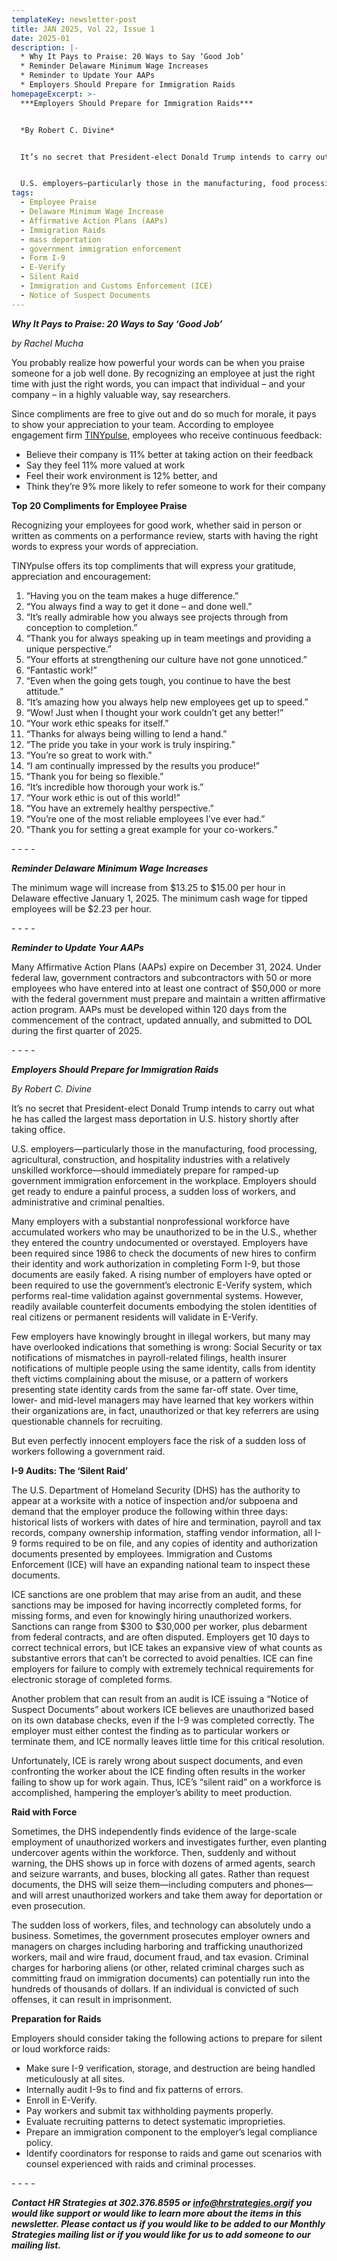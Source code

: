 ```yaml
---
templateKey: newsletter-post
title: JAN 2025, Vol 22, Issue 1
date: 2025-01
description: |-
  * Why It Pays to Praise: 20 Ways to Say ‘Good Job’
  * Reminder Delaware Minimum Wage Increases
  * Reminder to Update Your AAPs
  * Employers Should Prepare for Immigration Raids
homepageExcerpt: >-
  ***Employers Should Prepare for Immigration Raids***


  *By Robert C. Divine*


  It’s no secret that President-elect Donald Trump intends to carry out what he has called the largest mass deportation in U.S. history shortly after taking office.


  U.S. employers—particularly those in the manufacturing, food processing, agricultural, construction, and hospitality industries with a relatively unskilled workforce—should immediately prepare for ramped-up government immigration enforcement in the workplace. Employers should get ready to endure a painful process, a sudden loss of workers, and administrative and criminal penalties.
tags:
  - Employee Praise
  - Delaware Minimum Wage Increase
  - Affirmative Action Plans (AAPs)
  - Immigration Raids
  - mass deportation
  - government immigration enforcement
  - Form I-9
  - E-Verify
  - Silent Raid
  - Immigration and Customs Enforcement (ICE)
  - Notice of Suspect Documents
---
```



***Why It Pays to Praise: 20 Ways to Say ‘Good Job’***

*by Rachel Mucha*

You probably realize how powerful your words can be when you praise someone for a job well done. By recognizing an employee at just the right time with just the right words, you can impact that individual – and your company – in a highly valuable way, say researchers.

Since compliments are free to give out and do so much for morale, it pays to show your appreciation to your team. According to employee engagement firm [TINYpulse](https://www.tinypulse.com/), employees who receive continuous feedback:

* Believe their company is 11% better at taking action on their feedback
* Say they feel 11% more valued at work
* Feel their work environment is 12% better, and
* Think they’re 9% more likely to refer someone to work for their company

**Top 20 Compliments for Employee Praise**

Recognizing your employees for good work, whether said in person or written as comments on a performance review, starts with having the right words to express your words of appreciation.

TINYpulse offers its top compliments that will express your gratitude, appreciation and encouragement:

1. “Having you on the team makes a huge difference.”
2. “You always find a way to get it done – and done well.”
3. “It’s really admirable how you always see projects through from conception to completion.”
4. “Thank you for always speaking up in team meetings and providing a unique perspective.”
5. “Your efforts at strengthening our culture have not gone unnoticed.”
6. “Fantastic work!”
7. “Even when the going gets tough, you continue to have the best attitude.”
8. “It’s amazing how you always help new employees get up to speed.”
9. “Wow! Just when I thought your work couldn’t get any better!”
10. “Your work ethic speaks for itself.”
11. “Thanks for always being willing to lend a hand.”
12. “The pride you take in your work is truly inspiring.”
13. “You’re so great to work with.”
14. “I am continually impressed by the results you produce!”
15. “Thank you for being so flexible.”
16. “It’s incredible how thorough your work is.”
17. “Your work ethic is out of this world!”
18. “You have an extremely healthy perspective.”
19. “You’re one of the most reliable employees I’ve ever had.”
20. “Thank you for setting a great example for your co-workers.”

\-﻿ - - -

***Reminder Delaware Minimum Wage Increases***

The minimum wage will increase from $13.25 to $15.00 per hour in Delaware effective January 1, 2025. The minimum cash wage for tipped employees will be $2.23 per hour.

\-﻿ - - -

***Reminder to Update Your AAPs***

Many Affirmative Action Plans (AAPs) expire on December 31, 2024. Under federal law, government contractors and subcontractors with 50 or more employees who have entered into at least one contract of $50,000 or more with the federal government must prepare and maintain a written affirmative action program. AAPs must be developed within 120 days from the commencement of the contract, updated annually, and submitted to DOL during the first quarter of 2025.

\-﻿ - - -

***Employers Should Prepare for Immigration Raids***

*By Robert C. Divine*

It’s no secret that President-elect Donald Trump intends to carry out what he has called the largest mass deportation in U.S. history shortly after taking office.

U.S. employers—particularly those in the manufacturing, food processing, agricultural, construction, and hospitality industries with a relatively unskilled workforce—should immediately prepare for ramped-up government immigration enforcement in the workplace. Employers should get ready to endure a painful process, a sudden loss of workers, and administrative and criminal penalties.

Many employers with a substantial nonprofessional workforce have accumulated workers who may be unauthorized to be in the U.S., whether they entered the country undocumented or overstayed. Employers have been required since 1986 to check the documents of new hires to confirm their identity and work authorization in completing Form I-9, but those documents are easily faked. A rising number of employers have opted or been required to use the government’s electronic E-Verify system, which performs real-time validation against governmental systems. However, readily available counterfeit documents embodying the stolen identities of real citizens or permanent residents will validate in E-Verify.

Few employers have knowingly brought in illegal workers, but many may have overlooked indications that something is wrong: Social Security or tax notifications of mismatches in payroll-related filings, health insurer notifications of multiple people using the same identity, calls from identity theft victims complaining about the misuse, or a pattern of workers presenting state identity cards from the same far-off state. Over time, lower- and mid-level managers may have learned that key workers within their organizations are, in fact, unauthorized or that key referrers are using questionable channels for recruiting.

But even perfectly innocent employers face the risk of a sudden loss of workers following a government raid.

**I-9 Audits: The ‘Silent Raid’**

The U.S. Department of Homeland Security (DHS) has the authority to appear at a worksite with a notice of inspection and/or subpoena and demand that the employer produce the following within three days: historical lists of workers with dates of hire and termination, payroll and tax records, company ownership information, staffing vendor information, all I-9 forms required to be on file, and any copies of identity and authorization documents presented by employees. Immigration and Customs Enforcement (ICE) will have an expanding national team to inspect these documents.

ICE sanctions are one problem that may arise from an audit, and these sanctions may be imposed for having incorrectly completed forms, for missing forms, and even for knowingly hiring unauthorized workers. Sanctions can range from $300 to $30,000 per worker, plus debarment from federal contracts, and are often disputed. Employers get 10 days to correct technical errors, but ICE takes an expansive view of what counts as substantive errors that can’t be corrected to avoid penalties. ICE can fine employers for failure to comply with extremely technical requirements for electronic storage of completed forms.

Another problem that can result from an audit is ICE issuing a “Notice of Suspect Documents” about workers ICE believes are unauthorized based on its own database checks, even if the I-9 was completed correctly. The employer must either contest the finding as to particular workers or terminate them, and ICE normally leaves little time for this critical resolution.

Unfortunately, ICE is rarely wrong about suspect documents, and even confronting the worker about the ICE finding often results in the worker failing to show up for work again. Thus, ICE’s “silent raid” on a workforce is accomplished, hampering the employer’s ability to meet production.

**Raid with Force**

Sometimes, the DHS independently finds evidence of the large-scale employment of unauthorized workers and investigates further, even planting undercover agents within the workforce. Then, suddenly and without warning, the DHS shows up in force with dozens of armed agents, search and seizure warrants, and buses, blocking all gates. Rather than request documents, the DHS will seize them—including computers and phones—and will arrest unauthorized workers and take them away for deportation or even prosecution.

The sudden loss of workers, files, and technology can absolutely undo a business. Sometimes, the government prosecutes employer owners and managers on charges including harboring and trafficking unauthorized workers, mail and wire fraud, document fraud, and tax evasion. Criminal charges for harboring aliens (or other, related criminal charges such as committing fraud on immigration documents) can potentially run into the hundreds of thousands of dollars. If an individual is convicted of such offenses, it can result in imprisonment.

**Preparation for Raids**

Employers should consider taking the following actions to prepare for silent or loud workforce raids:

* Make sure I-9 verification, storage, and destruction are being handled meticulously at all sites.
* Internally audit I-9s to find and fix patterns of errors.
* Enroll in E-Verify.
* Pay workers and submit tax withholding payments properly.
* Evaluate recruiting patterns to detect systematic improprieties.
* Prepare an immigration component to the employer’s legal compliance policy.
* Identify coordinators for response to raids and game out scenarios with counsel experienced with raids and criminal processes.

\-﻿ - - -

***Contact HR Strategies at 302.376.8595 or [info@hrstrategies.org](mailto:info@hrstrategies.org)if you would like support or would like to learn more about the items in this newsletter. Please contact us if you would like to be added to our Monthly Strategies mailing list or if you would like for us to add someone to our mailing list.***
